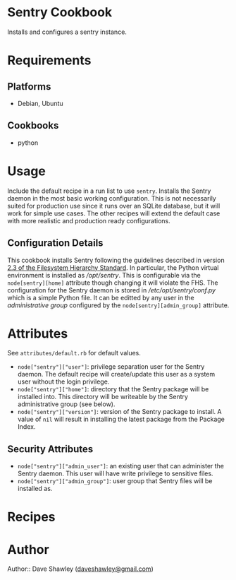 # Sentry Cookbook

Installs and configures a sentry instance.

# Requirements

## Platforms
- Debian, Ubuntu

## Cookbooks
- python

# Usage
Include the default recipe in a run list to use `sentry`.  Installs the
Sentry daemon in the most basic working configuration.  This is not
necessarily suited for production use since it runs over an SQLite database,
but it will work for simple use cases.  The other recipes will extend the
default case with more realistic and production ready configurations.

## Configuration Details
This cookbook installs Sentry following the guidelines described in version
[2.3 of the Filesystem Hierarchy Standard][FHS].  In particular, the Python
virtual environment is installed as _/opt/sentry_.  This is configurable via
the `node[sentry][home]` attribute though changing it will violate the FHS.
The configuration for the Sentry daemon is stored in _/etc/opt/sentry/conf.py_
which is a simple Python file.  It can be editted by any user in the
_administrative group_ configured by the `node[sentry][admin_group]` attribute.


# Attributes
See `attributes/default.rb` for default values.

- `node["sentry"]["user"]`: privilege separation user for the Sentry daemon.
    The default recipe will create/update this user as a system user without
    the login privilege.
- `node["sentry"]["home"]`: directory that the Sentry package will be installed
    into.  This directory will be writeable by the Sentry administrative group
    (see below).
- `node["sentry"]["version"]`: version of the Sentry package to install.
    A value of `nil` will result in installing the latest package from the
    Package Index.

## Security Attributes
- `node["sentry"]["admin_user"]`: an existing user that can administer the
    Sentry daemon.  This user will have write privilege to sensitive files.
- `node["sentry"]["admin_group"]`: user group that Sentry files will be
    installed as.

# Recipes

# Author

Author:: Dave Shawley (<daveshawley@gmail.com>)

[FHS]: http://www.pathname.com/fhs/pub/fhs-2.3.html

